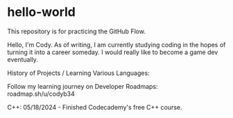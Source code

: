 # hello-world
This repository is for practicing the GitHub Flow.

Hello, I'm Cody. As of writing, I am currently studying coding in the hopes of turning it into a career someday. I would really like to become a game dev eventually.

History of Projects / Learning Various Languages:

Follow my learning journey on Developer Roadmaps: roadmap.sh/u/codyb34

C++:
05/18/2024 - Finished Codecademy's free C++ course.
